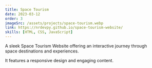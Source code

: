 ```yaml
---
title: Space Tourism
date: 2023-03-12
order: 3
imageSrc: /assets/projects/space-tourism.webp
link: https://nrdevpy.github.io/space-tourism-website/
skills: [HTML, CSS, JavaScript]
---
```


A sleek Space Tourism Website offering an interactive journey through space destinations and experiences.

It features a responsive design and engaging content.